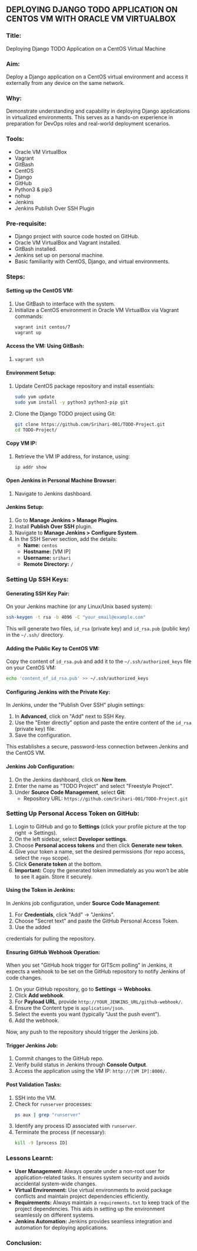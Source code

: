 ## DEPLOYING DJANGO TODO APPLICATION ON CENTOS VM WITH ORACLE VM VIRTUALBOX

### **Title:**
Deploying Django TODO Application on a CentOS Virtual Machine

### **Aim:**
Deploy a Django application on a CentOS virtual environment and access it externally from any device on the same network.

### **Why:**
Demonstrate understanding and capability in deploying Django applications in virtualized environments. This serves as a hands-on experience in preparation for DevOps roles and real-world deployment scenarios.

### **Tools:**
- Oracle VM VirtualBox
- Vagrant
- GitBash
- CentOS
- Django
- GitHub
- Python3 & pip3
- nohup
- Jenkins
- Jenkins Publish Over SSH Plugin

### **Pre-requisite:**
- Django project with source code hosted on GitHub.
- Oracle VM VirtualBox and Vagrant installed.
- GitBash installed.
- Jenkins set up on personal machine.
- Basic familiarity with CentOS, Django, and virtual environments.

### **Steps:**

#### **Setting up the CentOS VM:**
1. Use GitBash to interface with the system.
2. Initialize a CentOS environment in Oracle VM VirtualBox via Vagrant commands:
   ```bash
   vagrant init centos/7
   vagrant up
   ```

#### **Access the VM: Using GitBash:**
1. 
   ```bash
   vagrant ssh
   ```

#### **Environment Setup:**
1. Update CentOS package repository and install essentials:
   ```bash
   sudo yum update
   sudo yum install -y python3 python3-pip git
   ```
2. Clone the Django TODO project using Git:
   ```bash
   git clone https://github.com/Srihari-001/TODO-Project.git
   cd TODO-Project/
   ```

#### **Copy VM IP:**
1. Retrieve the VM IP address, for instance, using:
   ```bash
   ip addr show
   ```

#### **Open Jenkins in Personal Machine Browser:**

1. Navigate to Jenkins dashboard.

#### **Jenkins Setup:**
1. Go to **Manage Jenkins > Manage Plugins**.
2. Install **Publish Over SSH** plugin.
3. Navigate to **Manage Jenkins > Configure System**.
4. In the SSH Server section, add the details:
   - **Name:** `centos`
   - **Hostname:** [VM IP]
   - **Username:** `srihari`
   - **Remote Directory:** `/`

### **Setting Up SSH Keys:**

#### **Generating SSH Key Pair:**

On your Jenkins machine (or any Linux/Unix based system):

```bash
ssh-keygen -t rsa -b 4096 -C "your_email@example.com"
```

This will generate two files, `id_rsa` (private key) and `id_rsa.pub` (public key) in the `~/.ssh/` directory.

#### **Adding the Public Key to CentOS VM:**

Copy the content of `id_rsa.pub` and add it to the `~/.ssh/authorized_keys` file on your CentOS VM:

```bash
echo 'content_of_id_rsa.pub' >> ~/.ssh/authorized_keys
```

#### **Configuring Jenkins with the Private Key:**

In Jenkins, under the "Publish Over SSH" plugin settings:

1. In **Advanced**, click on "Add" next to SSH Key.
2. Use the "Enter directly" option and paste the entire content of the `id_rsa` (private key) file.
3. Save the configuration.

This establishes a secure, password-less connection between Jenkins and the CentOS VM.

#### **Jenkins Job Configuration:**

1. On the Jenkins dashboard, click on **New Item**.
2. Enter the name as "TODO Project" and select "Freestyle Project".
3. Under **Source Code Management**, select **Git**:
   - Repository URL: `https://github.com/Srihari-001/TODO-Project.git`

### **Setting Up Personal Access Token on GitHub:**

1. Login to GitHub and go to **Settings** (click your profile picture at the top right -> Settings).
2. On the left sidebar, select **Developer settings**.
3. Choose **Personal access tokens** and then click **Generate new token**.
4. Give your token a name, set the desired permissions (for repo access, select the `repo` scope).
5. Click **Generate token** at the bottom.
6. **Important:** Copy the generated token immediately as you won't be able to see it again. Store it securely.

#### **Using the Token in Jenkins:**

In Jenkins job configuration, under **Source Code Management**:

1. For **Credentials**, click "Add" -> "Jenkins".
2. Choose "Secret text" and paste the GitHub Personal Access Token.
3. Use the added

 credentials for pulling the repository.

#### **Ensuring GitHub Webhook Operation:**

When you set "GitHub hook trigger for GITScm polling" in Jenkins, it expects a webhook to be set on the GitHub repository to notify Jenkins of code changes.

1. On your GitHub repository, go to **Settings** -> **Webhooks**.
2. Click **Add webhook**.
3. For **Payload URL**, provide `http://YOUR_JENKINS_URL/github-webhook/`.
4. Ensure the Content type is `application/json`.
5. Select the events you want (typically "Just the push event").
6. Add the webhook.

Now, any push to the repository should trigger the Jenkins job.

#### **Trigger Jenkins Job:**

1. Commit changes to the GitHub repo.
2. Verify build status in Jenkins through **Console Output**.
3. Access the application using the VM IP: `http://[VM IP]:8000/`.

#### **Post Validation Tasks:**
1. SSH into the VM.
2. Check for `runserver` processes:
   ```bash
   ps aux | grep "runserver"
   ```
3. Identify any process ID associated with `runserver`.
4. Terminate the process (if necessary):
   ```bash
   kill -9 [process ID]
   ```

### **Lessons Learnt:**
- **User Management:** Always operate under a non-root user for application-related tasks. It ensures system security and avoids accidental system-wide changes.
- **Virtual Environment:** Use virtual environments to avoid package conflicts and maintain project dependencies efficiently.
- **Requirements:** Always maintain a `requirements.txt` to keep track of the project dependencies. This aids in setting up the environment seamlessly on different systems.
- **Jenkins Automation:** Jenkins provides seamless integration and automation for deploying applications.

### **Conclusion:**
